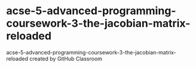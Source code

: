 # acse-5-advanced-programming-coursework-3-the-jacobian-matrix-reloaded
acse-5-advanced-programming-coursework-3-the-jacobian-matrix-reloaded created by GitHub Classroom
